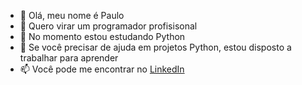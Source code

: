 - 👋 Olá, meu nome é Paulo
- 👀 Quero virar um programador profisisonal
- 🌱 No momento estou estudando Python
- 💞️ Se você precisar de ajuda em projetos Python, estou disposto a trabalhar para aprender
- 📫 Você pode me encontrar no [LinkedIn](https://www.linkedin.com/in/paulo-mulottoo-exemplos-182080232/)
